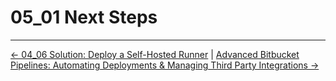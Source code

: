 # 05_01 Next Steps

<!-- FooterStart -->
---
[← 04_06 Solution: Deploy a Self-Hosted Runner](../../ch4_self_hosted_runners/04_07_solution_deploy_a_self_hosted_runner/README.md) | [Advanced Bitbucket Pipelines: Automating Deployments & Managing Third Party Integrations →](../../README.md)
<!-- FooterEnd -->
